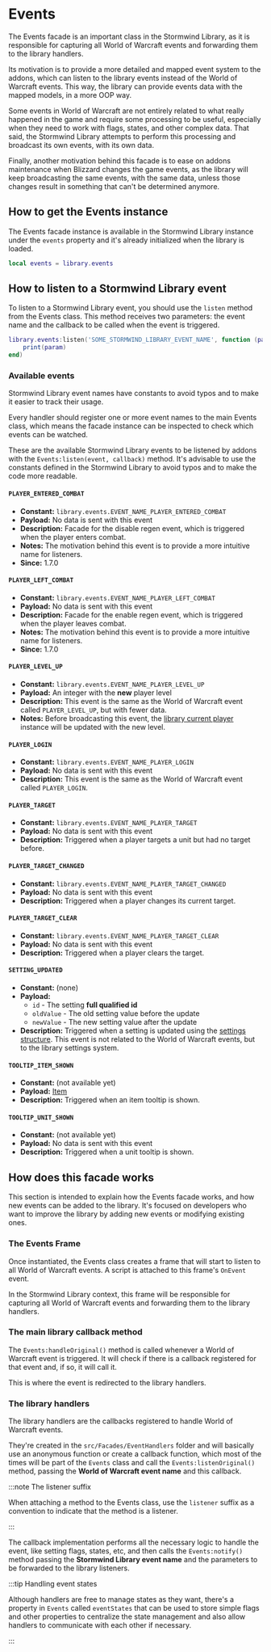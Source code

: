 # Events

The Events facade is an important class in the Stormwind Library, as it
is responsible for capturing all World of Warcraft events and forwarding
them to the library handlers.

Its motivation is to provide a more detailed and mapped event system to
the addons, which can listen to the library events instead of the World
of Warcraft events. This way, the library can provide events data with the
mapped models, in a more OOP way.

Some events in World of Warcraft are not entirely related to what really
happened in the game and require some processing to be useful, especially
when they need to work with flags, states, and other complex data. That
said, the Stormwind Library attempts to perform this processing and
broadcast its own events, with its own data.

Finally, another motivation behind this facade is to ease on addons
maintenance when Blizzard changes the game events, as the library will keep
broadcasting the same events, with the same data, unless those changes
result in something that can't be determined anymore.

## How to get the Events instance

The Events facade instance is available in the Stormwind Library instance
under the `events` property and it's already initialized when the library
is loaded.

```lua
local events = library.events
```

## How to listen to a Stormwind Library event

To listen to a Stormwind Library event, you should use the `listen` method
from the Events class. This method receives two parameters: the event name
and the callback to be called when the event is triggered.

```lua
library.events:listen('SOME_STORMWIND_LIBRARY_EVENT_NAME', function (param)
    print(param)
end)
```

### Available events

Stormwind Library event names have constants to avoid typos and to make it
easier to track their usage.

Every handler should register one or more event names to the main Events
class, which means the facade instance can be inspected to check which
events can be watched.

These are the available Stormwind Library events to be listened by addons
with the `Events:listen(event, callback)` method. It's advisable to use
the constants defined in the Stormwind Library to avoid typos and to make
the code more readable.

#### `PLAYER_ENTERED_COMBAT`

* **Constant:** `library.events.EVENT_NAME_PLAYER_ENTERED_COMBAT`
* **Payload:** No data is sent with this event
* **Description:** Facade for the disable regen event, which is triggered
when the player enters combat.
* **Notes:** The motivation behind this event is to provide a more intuitive
name for listeners.
* **Since:** 1.7.0

#### `PLAYER_LEFT_COMBAT`

* **Constant:** `library.events.EVENT_NAME_PLAYER_LEFT_COMBAT`
* **Payload:** No data is sent with this event
* **Description:** Facade for the enable regen event, which is triggered
when the player leaves combat.
* **Notes:** The motivation behind this event is to provide a more intuitive
name for listeners.
* **Since:** 1.7.0

#### `PLAYER_LEVEL_UP`

* **Constant:** `library.events.EVENT_NAME_PLAYER_LEVEL_UP`
* **Payload:** An integer with the **new** player level
* **Description:** This event is the same as the World of Warcraft event
called `PLAYER_LEVEL_UP`, but with fewer data.
* **Notes:** Before broadcasting this event, the
[library current player](../models/player#getting-the-current-player-instance)
instance will be updated with the new level.

#### `PLAYER_LOGIN`

* **Constant:** `library.events.EVENT_NAME_PLAYER_LOGIN`
* **Payload:** No data is sent with this event
* **Description:** This event is the same as the World of Warcraft event
called `PLAYER_LOGIN`.

#### `PLAYER_TARGET`

* **Constant:** `library.events.EVENT_NAME_PLAYER_TARGET`
* **Payload:** No data is sent with this event
* **Description:** Triggered when a player targets a unit but had no
target before.

#### `PLAYER_TARGET_CHANGED`

* **Constant:** `library.events.EVENT_NAME_PLAYER_TARGET_CHANGED`
* **Payload:** No data is sent with this event
* **Description:** Triggered when a player changes its current target.

#### `PLAYER_TARGET_CLEAR`

* **Constant:** `library.events.EVENT_NAME_PLAYER_TARGET_CLEAR`
* **Payload:** No data is sent with this event
* **Description:** Triggered when a player clears the target.

#### `SETTING_UPDATED`

* **Constant:** (none)
* **Payload:**
  * `id` - The setting **full qualified id**
  * `oldValue` - The old setting value before the update
  * `newValue` - The new setting value after the update
* **Description:** Triggered when a setting is updated using the
  [settings structure](../core/settings). This event is not related to the World of
  Warcraft events, but to the library settings system.

#### `TOOLTIP_ITEM_SHOWN`

* **Constant:** (not available yet)
* **Payload:** [Item](../models/item)
* **Description:** Triggered when an item tooltip is shown.

#### `TOOLTIP_UNIT_SHOWN`

* **Constant:** (not available yet)
* **Payload:** No data is sent with this event
* **Description:** Triggered when a unit tooltip is shown.

## How does this facade works

This section is intended to explain how the Events facade works, and how
new events can be added to the library. It's focused on developers who
want to improve the library by adding new events or modifying existing
ones.

### The Events Frame

Once instantiated, the Events class creates a frame that will start to
listen to all World of Warcraft events. A script is attached to this
frame's `OnEvent` event.

In the Stormwind Library context, this frame will be responsible for
capturing all World of Warcraft events and forwarding them to the library
handlers.

### The main library callback method

The `Events:handleOriginal()` method is called whenever a World of Warcraft
event is triggered. It will check if there is a callback registered for
that event and, if so, it will call it.

This is where the event is redirected to the library handlers.

### The library handlers

The library handlers are the callbacks registered to handle World of
Warcraft events.

They're created in the `src/Facades/EventHandlers` folder and will
basically use an anonymous function or create a callback function, which
most of the times will be part of the `Events` class and call the
`Events:listenOriginal()` method, passing the **World of Warcraft event
name** and this callback.

:::note The listener suffix

When attaching a method to the Events class, use the `listener` suffix as
a convention to indicate that the method is a listener.

:::

The callback implementation performs all the necessary logic to handle the
event, like setting flags, states, etc, and then calls the `Events:notify()`
method passing the **Stormwind Library event name** and the parameters to be
forwarded to the library listeners.

:::tip Handling event states

Although handlers are free to manage states as they want, there's a
property in `Events` called `eventStates` that can be used to store simple
flags and other properties to centralize the state management and also
allow handlers to communicate with each other if necessary.

:::